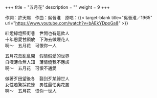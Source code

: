 +++
title = "五月花"
description = ""
weight = 9
+++

作詞：許天賜　作曲：吳晉淮　原唱：{{< target-blank title="吳晉淮／1965" url="https://www.youtube.com/watch?v=bAEkYDpoGa8" >}}

紅燈綠燈照街巷　世間也有這款人  
十年恩愛甘願放　下海去做煙花人  
啊～　五月花　可恨你一人  

五月花蕊亂亂開　假情假愛的世界  
自嘆薄命無人知　薄情僥我不應該  
啊～　五月花　可恨不通愛  

做著歹田望後冬　娶到歹某歸世人  
女性若驚採花蜂　男性最怕奧花叢  
啊～　五月花　恨你一世人  
